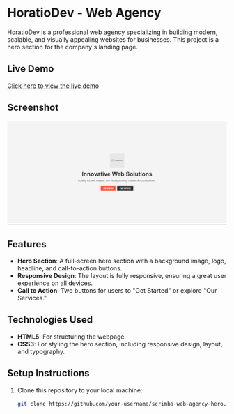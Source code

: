 # HoratioDev - Web Agency

HoratioDev is a professional web agency specializing in building modern, scalable, and visually appealing websites for businesses. This project is a hero section for the company's landing page.

## Live Demo

[Click here to view the live demo](https://scrimba-horatio-web-agency-hero.netlify.app/)

## Screenshot

![Web Agency Hero Screenshot](./images/scrimba-web-agency-hero.png)

## Features

- **Hero Section**: A full-screen hero section with a background image, logo, headline, and call-to-action buttons.
- **Responsive Design**: The layout is fully responsive, ensuring a great user experience on all devices.
- **Call to Action**: Two buttons for users to "Get Started" or explore "Our Services."

## Technologies Used

- **HTML5**: For structuring the webpage.
- **CSS3**: For styling the hero section, including responsive design, layout, and typography.

## Setup Instructions

1. Clone this repository to your local machine:
   ```bash
   git clone https://github.com/your-username/scrimba-web-agency-hero.git

